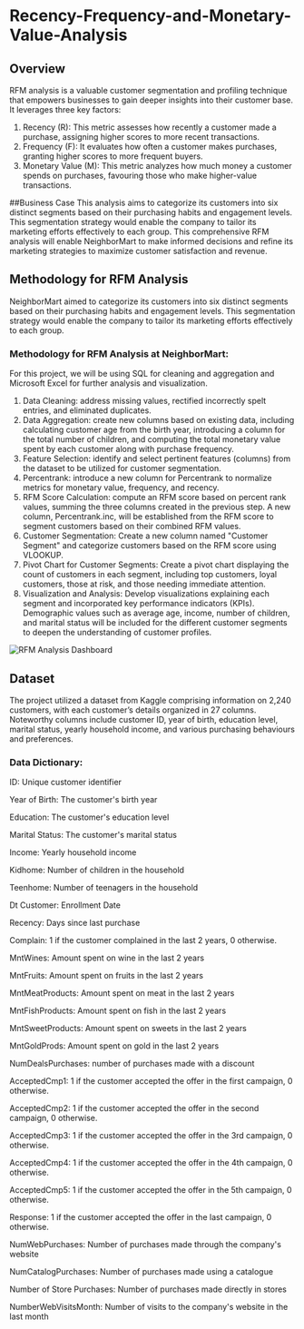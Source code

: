 # Recency-Frequency-and-Monetary-Value-Analysis
## Overview
RFM analysis is a valuable customer segmentation and profiling technique that empowers businesses to gain deeper insights into their customer base. It leverages three key factors:
1. Recency (R): This metric assesses how recently a customer made a purchase, assigning higher scores to more recent transactions.
2. Frequency (F): It evaluates how often a customer makes purchases, granting higher scores to more frequent buyers.
3. Monetary Value (M): This metric analyzes how much money a customer spends on purchases, favouring those who make higher-value transactions.

##Business Case
This analysis aims to categorize its customers into six distinct segments based on their purchasing habits and engagement levels. This segmentation strategy would enable the company to tailor its marketing efforts effectively to each group. This comprehensive RFM analysis will enable NeighborMart to make informed decisions and refine its marketing strategies to maximize customer satisfaction and revenue.

## Methodology for RFM Analysis
NeighborMart aimed to categorize its customers into six distinct segments based on their purchasing habits and engagement levels. This segmentation strategy would enable the company to tailor its marketing efforts effectively to each group.

### Methodology for RFM Analysis at NeighborMart:
For this project, we will be using SQL for cleaning and aggregation and Microsoft Excel for further analysis and visualization.

1. Data Cleaning:
address missing values, rectified incorrectly spelt entries, and eliminated duplicates.
2. Data Aggregation:
create new columns based on existing data, including calculating customer age from the birth year, introducing a column for the total number of children, and computing the total monetary value spent by each customer along with purchase frequency.
3. Feature Selection:
identify and select pertinent features (columns) from the dataset to be utilized for customer segmentation.
4. Percentrank:
introduce a new column for Percentrank to normalize metrics for monetary value, frequency, and recency.
5. RFM Score Calculation:
compute an RFM score based on percent rank values, summing the three columns created in the previous step. A new column, Percentrank.inc, will be established from the RFM score to segment customers based on their combined RFM values.
6. Customer Segmentation:
Create a new column named "Customer Segment" and categorize customers based on the RFM score using VLOOKUP.
7. Pivot Chart for Customer Segments:
Create a pivot chart displaying the count of customers in each segment, including top customers, loyal customers, those at risk, and those needing immediate attention.
8. Visualization and Analysis:
Develop visualizations explaining each segment and incorporated key performance indicators (KPIs). Demographic values such as average age, income, number of children, and marital status will be included for the different customer segments to deepen the understanding of customer profiles.

![RFM Analysis Dashboard](https://github.com/Lordleomax/Recency-Frequency-and-Monetary-Value-Analysis/assets/131598329/979cad28-25cc-4c98-8153-9fcecaf205c3)

## Dataset
The project utilized a dataset from Kaggle comprising information on 2,240 customers, with each customer’s details organized in 27 columns. Noteworthy columns include customer ID, year of birth, education level, marital status, yearly household income, and various purchasing behaviours and preferences.

### Data Dictionary:
ID: Unique customer identifier

Year of Birth: The customer's birth year

Education: The customer's education level

Marital Status: The customer's marital status

Income: Yearly household income

Kidhome: Number of children in the household

Teenhome: Number of teenagers in the household

Dt Customer: Enrollment Date

Recency: Days since last purchase

Complain: 1 if the customer complained in the last 2 years, 0 otherwise.

MntWines: Amount spent on wine in the last 2 years

MntFruits: Amount spent on fruits in the last 2 years

MntMeatProducts: Amount spent on meat in the last 2 years

MntFishProducts: Amount spent on fish in the last 2 years

MntSweetProducts: Amount spent on sweets in the last 2 years

MntGoldProds: Amount spent on gold in the last 2 years

NumDealsPurchases: number of purchases made with a discount

AcceptedCmp1: 1 if the customer accepted the offer in the first campaign, 0 otherwise.

AcceptedCmp2: 1 if the customer accepted the offer in the second campaign, 0 otherwise.

AcceptedCmp3: 1 if the customer accepted the offer in the 3rd campaign, 0 otherwise.

AcceptedCmp4: 1 if the customer accepted the offer in the 4th campaign, 0 otherwise.

AcceptedCmp5: 1 if the customer accepted the offer in the 5th campaign, 0 otherwise.

Response: 1 if the customer accepted the offer in the last campaign, 0 otherwise.

NumWebPurchases: Number of purchases made through the company's website

NumCatalogPurchases: Number of purchases made using a catalogue

Number of Store Purchases: Number of purchases made directly in stores

NumberWebVisitsMonth: Number of visits to the company's website in the last month

